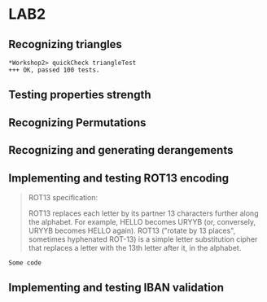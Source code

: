 # LAB2

## Recognizing triangles

```
*Workshop2> quickCheck triangleTest
+++ OK, passed 100 tests.
```
## Testing properties strength

## Recognizing Permutations

## Recognizing and generating derangements

## Implementing and testing ROT13 encoding

> ROT13 specification:
> 
> ROT13 replaces each letter by its partner 13 characters further along the alphabet. For example, HELLO becomes URYYB (or, conversely, URYYB becomes HELLO again).
> ROT13 ("rotate by 13 places", sometimes hyphenated ROT-13) is a simple letter substitution cipher that replaces a letter with the 13th letter after it, in the alphabet.

```
Some code

```
## Implementing and testing IBAN validation
